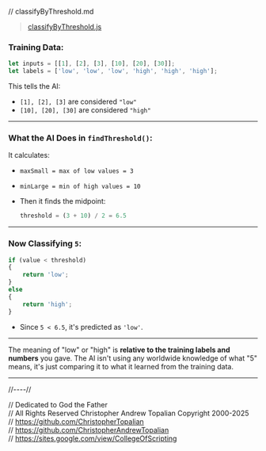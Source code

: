 // classifyByThreshold.md

> [classifyByThreshold.js](classifyByThreshold.js)

### **Training Data:**

```javascript
let inputs = [[1], [2], [3], [10], [20], [30]];
let labels = ['low', 'low', 'low', 'high', 'high', 'high'];
```

This tells the AI:

* `[1], [2], [3]` are considered `"low"`
* `[10], [20], [30]` are considered `"high"`

---

### **What the AI Does in `findThreshold()`:**

It calculates:

* `maxSmall = max of low values = 3`
* `minLarge = min of high values = 10`
* Then it finds the midpoint:

  ```javascript
  threshold = (3 + 10) / 2 = 6.5
  ```

---

### **Now Classifying `5`:**

```javascript
if (value < threshold)
{
    return 'low';
}
else
{
    return 'high';
}
```

* Since `5 < 6.5`, it's predicted as `'low'`.

---

The meaning of "low" or "high" is **relative to the training labels and numbers** you gave. The AI isn't using any worldwide knowledge of what "5" means, it's just comparing it to what it learned from the training data.

---

//----//

// Dedicated to God the Father  
// All Rights Reserved Christopher Andrew Topalian Copyright 2000-2025  
// https://github.com/ChristopherTopalian  
// https://github.com/ChristopherAndrewTopalian  
// https://sites.google.com/view/CollegeOfScripting

